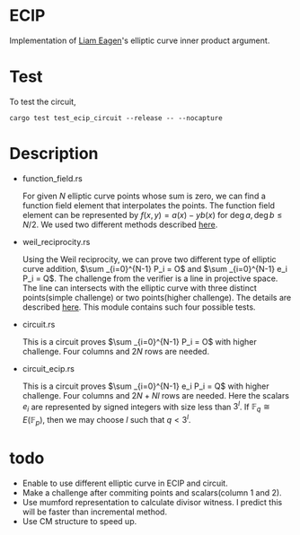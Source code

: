 # ECIP

Implementation of [Liam Eagen](https://eprint.iacr.org/2022/596)'s elliptic curve inner product argument.

# Test

To test the circuit,
```
cargo test test_ecip_circuit --release -- --nocapture
```


# Description

* function_field.rs

    For given $N$ elliptic curve points whose sum is zero, we can find a function field element that interpolates the points. The function field element can be represented by $f(x, y) = a(x) - y b(x)$ for $\deg a, \deg b \leq N/2$. We used two different methods described [here](https://ssjeon.blogspot.com/2023/12/finding-function-field-interpolation.html).

* weil_reciprocity.rs

    Using the Weil reciprocity, we can prove two different type of elliptic curve addition, $\sum _{i=0}^{N-1} P_i = O$ and $\sum _{i=0}^{N-1} e_i P_i = Q$. The challenge from the verifier is a line in projective space. The line can intersects with the elliptic curve with three distinct points(simple challenge) or two points(higher challenge). The details are described [here](https://ssjeon.blogspot.com/2023/12/liam-eagens-elliptic-curve-inner.html). This module contains such four possible tests.

* circuit.rs

    This is a circuit proves $\sum _{i=0}^{N-1} P_i = O$ with higher challenge. Four columns and $2 N$ rows are needed.

* circuit_ecip.rs

    This is a circuit proves $\sum _{i=0}^{N-1} e_i P_i = Q$ with higher challenge. Four columns and $2N + Nl$ rows are needed. Here the scalars $e_i$ are represented by signed integers with size less than $3^l$. If $\mathbb{F}_q \cong E(\mathbb{F}_p)$, then we may choose $l$ such that $q < 3^l$.

# todo

* Enable to use different elliptic curve in ECIP and circuit.
* Make a challenge after commiting points and scalars(column 1 and 2).
* Use mumford representation to calculate divisor witness. I predict this will be faster than incremental method.
* Use CM structure to speed up.